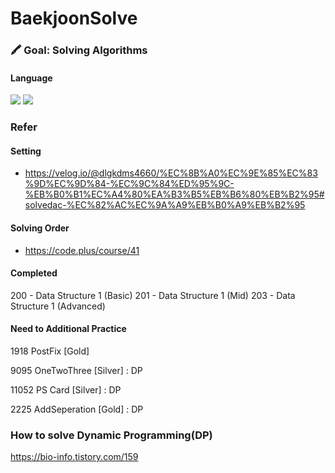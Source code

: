 # BaekjoonSolve
### 🖍 Goal: Solving Algorithms
#### Language
![](https://img.shields.io/badge/Python-14354C?style=for-the-badge&logo=python&logoColor=white) ![](https://img.shields.io/badge/Java-ED8B00?style=for-the-badge&logo=openjdk&logoColor=white)

### Refer
#### Setting
- https://velog.io/@dlgkdms4660/%EC%8B%A0%EC%9E%85%EC%83%9D%EC%9D%84-%EC%9C%84%ED%95%9C-%EB%B0%B1%EC%A4%80%EA%B3%B5%EB%B6%80%EB%B2%95#solvedac-%EC%82%AC%EC%9A%A9%EB%B0%A9%EB%B2%95

#### Solving Order
- https://code.plus/course/41

#### Completed
200 - Data Structure 1 (Basic)
201 - Data Structure 1 (Mid)
203 - Data Structure 1 (Advanced)

#### Need to Additional Practice
1918 PostFix [Gold]

9095 OneTwoThree [Silver] : DP

11052 PS Card [Silver] : DP

2225 AddSeperation [Gold] : DP

### How to solve Dynamic Programming(DP)
https://bio-info.tistory.com/159 
